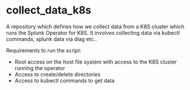 # collect_data_k8s

A repository which defines how we collect data from a K8S cluster which runs the Splunk Operator for K8S. It involves collecting data via kubectl commands, splunk data via diag etc..

Requirements to run the script:

- Root access on the host file system with access to the K8S cluster running the operator
- Access to create/delete directories
- Access to kubectl commands to get data
